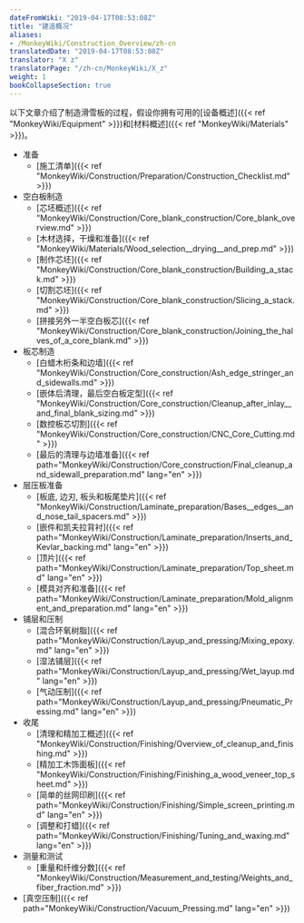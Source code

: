 ```yaml
---
dateFromWiki: "2019-04-17T08:53:08Z"
title: "建造概况"
aliases:
- /MonkeyWiki/Construction_Overview/zh-cn
translatedDate: "2019-04-17T08:53:08Z"
translator: "X z"
translatorPage: "/zh-cn/MonkeyWiki/X_z"
weight: 1
bookCollapseSection: true
---
```

以下文章介绍了制造滑雪板的过程，假设你拥有可用的[设备概述]({{< ref "MonkeyWiki/Equipment" >}})和[材料概述]({{< ref "MonkeyWiki/Materials" >}})。 

- 准备
  - [施工清单]({{< ref "MonkeyWiki/Construction/Preparation/Construction_Checklist.md" >}})
- 空白板制造
  - [芯坯概述]({{< ref "MonkeyWiki/Construction/Core_blank_construction/Core_blank_overview.md" >}})
  - [木材选择，干燥和准备]({{< ref "MonkeyWiki/Materials/Wood_selection__drying__and_prep.md" >}})
  - [制作芯坯]({{< ref "MonkeyWiki/Construction/Core_blank_construction/Building_a_stack.md" >}})
  - [切割芯坯]({{< ref "MonkeyWiki/Construction/Core_blank_construction/Slicing_a_stack.md" >}})
  - [拼接另外一半空白板芯]({{< ref "MonkeyWiki/Construction/Core_blank_construction/Joining_the_halves_of_a_core_blank.md" >}})
- 板芯制造
  - [白蜡木桁条和边墙]({{< ref "MonkeyWiki/Construction/Core_construction/Ash_edge_stringer_and_sidewalls.md" >}})
  - [嵌体后清理，最后空白板定型]({{< ref "MonkeyWiki/Construction/Core_construction/Cleanup_after_inlay__and_final_blank_sizing.md" >}})
  - [数控板芯切割]({{< ref "MonkeyWiki/Construction/Core_construction/CNC_Core_Cutting.md" >}})
  - [最后的清理与边墙准备]({{< ref path="MonkeyWiki/Construction/Core_construction/Final_cleanup_and_sidewall_preparation.md" lang="en" >}})
- 层压板准备
  - [板底, 边刃, 板头和板尾垫片]({{< ref "MonkeyWiki/Construction/Laminate_preparation/Bases__edges__and_nose_tail_spacers.md" >}})
  - [嵌件和凯夫拉背衬]({{< ref path="MonkeyWiki/Construction/Laminate_preparation/Inserts_and_Kevlar_backing.md" lang="en" >}})
  - [顶片]({{< ref path="MonkeyWiki/Construction/Laminate_preparation/Top_sheet.md" lang="en" >}})
  - [模具对齐和准备]({{< ref path="MonkeyWiki/Construction/Laminate_preparation/Mold_alignment_and_preparation.md" lang="en" >}})
- 铺层和压制
  - [混合环氧树脂]({{< ref path="MonkeyWiki/Construction/Layup_and_pressing/Mixing_epoxy.md" lang="en" >}})
  - [湿法铺层]({{< ref path="MonkeyWiki/Construction/Layup_and_pressing/Wet_layup.md" lang="en" >}})
  - [气动压制]({{< ref path="MonkeyWiki/Construction/Layup_and_pressing/Pneumatic_Pressing.md" lang="en" >}})
- 收尾
  - [清理和精加工概述]({{< ref "MonkeyWiki/Construction/Finishing/Overview_of_cleanup_and_finishing.md" >}})
  - [精加工木饰面板]({{< ref "MonkeyWiki/Construction/Finishing/Finishing_a_wood_veneer_top_sheet.md" >}})
  - [简单的丝网印刷]({{< ref path="MonkeyWiki/Construction/Finishing/Simple_screen_printing.md" lang="en" >}})
  - [调整和打蜡]({{< ref path="MonkeyWiki/Construction/Finishing/Tuning_and_waxing.md" lang="en" >}})
- 测量和测试
  - [重量和纤维分数]({{< ref "MonkeyWiki/Construction/Measurement_and_testing/Weights_and_fiber_fraction.md" >}})
- [真空压制]({{< ref path="MonkeyWiki/Construction/Vacuum_Pressing.md" lang="en" >}})
